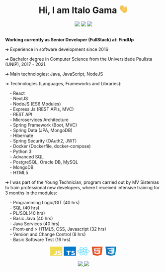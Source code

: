 
<h1 align="center"> Hi, I am Italo Gama <img src="https://raw.githubusercontent.com/ABSphreak/ABSphreak/master/gifs/Hi.gif" width="30px"> </h1>
<div align="center">
    <a href="https://instagram.com/_italogama" target="_blank"><img src="https://img.shields.io/badge/-Instagram-%23E4405F?style=for-the-badge&logo=instagram&logoColor=white" target="_blank"></a>
    <a href="mailto:italoflorencio@gmail.com"><img src="https://img.shields.io/badge/-Gmail-%23333?style=for-the-badge&logo=gmail&logoColor=white" target="_blank"></a>
    <a href="https://www.linkedin.com/in/italogamaa/" target="_blank"><img src="https://img.shields.io/badge/-LinkedIn-%230077B5?style=for-the-badge&logo=linkedin&logoColor=white" target="_blank"></a>
</div>
<br>
<p style="font-weight: bold;">Working currently as Senior Developer (FullStack) at:
    <a style="text-decoration: none;" href="https://www.findup.com.br/">FindUp</a>
</p>
<p>
    ➔ Experience in software development since 2016
</p>
<p>
    ➔ Bachelor degree in Computer Science from the Universidade Paulista (UNIP), 2017 - 2021.
</p>
<p>
    ➔ Main technologies: Java, JavaScript, NodeJS
</p>
<div>
    <p>
        ➔ Technologies (Languages, Frameworks and Libraries):
    </p>
    <p style="padding-left: 15px;">
        - React
        <br> - NextJS
        <br> - NodeJS (ES6 Modules)
        <br> - Express.Js (REST APIs, MVC)
        <br> - REST API
        <br> - Microservices Architecture
        <br> - Spring Framework (Boot, MVC)
        <br> - Spring Data (JPA, MongoDB)
        <br> - Hibernate
        <br> - Spring Security (OAuth2, JWT)
        <br> - Docker (Dockerfile, docker-compose)
        <br> - Python 3
        <br> - Advanced SQL
        <br> - PostgreSQL, Oracle DB, MySQL
        <br> - MongoDB
        <br> - HTML5
    </p>
</div>

<div>
    <p>
        ➔ I was part of the Young Technician, program carried out by MV Sistemas to train professional new developers, where I received intensive training for 3 months in the modules:
    </p>
    <p style="padding-left: 15px;">
        - Programming Logic/GIT (40 hrs)
        <br> - SQL (40 hrs)
        <br> - PL/SQL(40 hrs)
        <br> - Basic Java (40 hrs)
        <br> - Java Services (40 hrs)
        <br> - Front-end > HTML5, CSS, Javascript (32 hrs)
        <br> - Version and Change Control (8 hrs)
        <br> - Basic Software Test (16 hrs)
    </p>
</div>

<div align="center">
    <img align="center" alt="Italogama-Js" height="30" width="40" src="https://raw.githubusercontent.com/devicons/devicon/master/icons/javascript/javascript-plain.svg">
    <img align="center" alt="Italogama-Ts" height="30" width="40" src="https://raw.githubusercontent.com/devicons/devicon/master/icons/typescript/typescript-plain.svg">
    <img align="center" alt="Italogama-React" height="30" width="40" src="https://raw.githubusercontent.com/devicons/devicon/master/icons/react/react-original.svg">
    <img align="center" alt="Italogama-HTML" height="30" width="40" src="https://raw.githubusercontent.com/devicons/devicon/master/icons/html5/html5-original.svg">
    <img align="center" alt="Italogama-CSS" height="30" width="40" src="https://raw.githubusercontent.com/devicons/devicon/master/icons/css3/css3-original.svg">
</div>
<br>
<div align="center">
    <a href="https://github.com/italogama">
        <img height="180em" src="https://github-readme-stats.vercel.app/api?username=italogama&show_icons=true&theme=omni&include_all_commits=true&count_private=true" />
        <img height="180em" src="https://github-readme-stats.vercel.app/api/top-langs/?username=italogama&layout=compact&langs_count=7&theme=omni" />
</div>